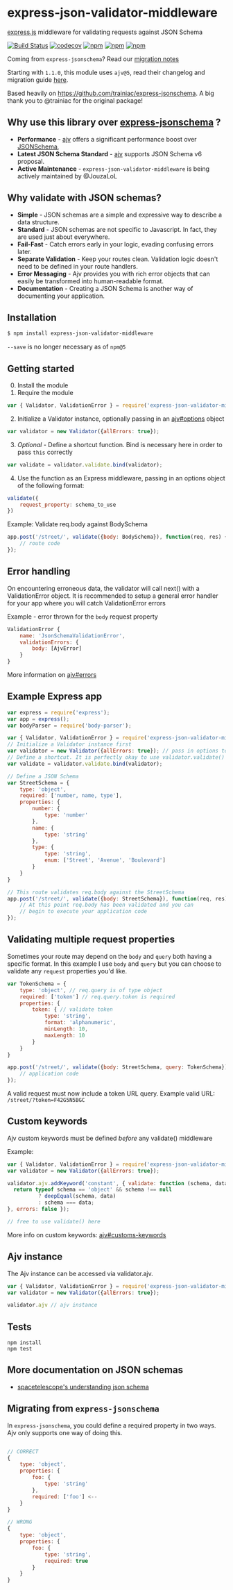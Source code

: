 # express-json-validator-middleware
[express.js](https://github.com/visionmedia/express) middleware for validating requests against JSON Schema

[![Build Status](https://travis-ci.org/JouzaLoL/express-json-validator-middleware.svg?branch=master)](https://travis-ci.org/JouzaLoL/express-json-validator-middleware)
[![codecov](https://codecov.io/gh/JouzaLoL/express-json-validator-middleware/branch/master/graph/badge.svg)](https://codecov.io/gh/JouzaLoL/express-json-validator-middleware)
[![npm](https://img.shields.io/npm/dm/express-json-validator-middleware.svg)](https://www.npmjs.com/package/express-json-validator-middleware)
[![npm](https://img.shields.io/npm/v/express-json-validator-middleware.svg)](https://www.npmjs.com/package/express-json-validator-middleware)
[![npm](https://img.shields.io/npm/l/express-json-validator-middleware.svg)](https://www.npmjs.com/package/express-json-validator-middleware)

Coming from `express-jsonschema`? Read our [migration notes](#migrating)

Starting with `1.1.0`, this module uses `ajv@5`, read their changelog and migration guide [here](https://github.com/epoberezkin/ajv/releases/tag/5.0.0).

Based heavily on https://github.com/trainiac/express-jsonschema. A big thank you to @trainiac for the original package!

## Why use this library over [express-jsonschema](https://github.com/trainiac/express-jsonschema) ?

- **Performance** - [ajv](https://github.com/epoberezkin/ajv) offers a significant performance boost over [JSONSchema](https://github.com/tdegrunt/jsonschema), 
- **Latest JSON Schema Standard** - [ajv](https://github.com/epoberezkin/ajv) supports JSON Schema v6 proposal.
- **Active Maintenance** - `express-json-validator-middleware` is being actively maintained by @JouzaLoL

## Why validate with JSON schemas?

- **Simple** - JSON schemas are a simple and expressive way to describe a data structure.
- **Standard** - JSON schemas are not specific to Javascript. In fact, they are used just about everywhere.
- **Fail-Fast** - Catch errors early in your logic, evading confusing errors later.
- **Separate Validation** - Keep your routes clean. Validation logic doesn't need to be defined in your route handlers.
- **Error Messaging** - Ajv provides you with rich error objects that can easily be transformed into human-readable format.
- **Documentation** - Creating a JSON Schema is another way of documenting your application.

## Installation

```sh
$ npm install express-json-validator-middleware
```

`--save` is no longer necessary as of `npm@5`

## Getting started

0. Install the module
1. Require the module
```js
var { Validator, ValidationError } = require('express-json-validator-middleware');
```

2. Initialize a Validator instance, optionally passing in an [ajv#options](https://github.com/epoberezkin/ajv#options) object

```js
var validator = new Validator({allErrors: true});
```

3. *Optional* - Define a shortcut function. Bind is necessary here in order to pass `this` correctly
```js
var validate = validator.validate.bind(validator);
```

4. Use the function as an Express middleware, passing in an options object of the following format:
```js
validate({
    request_property: schema_to_use
})
```

Example: Validate req.body against BodySchema

```js
app.post('/street/', validate({body: BodySchema}), function(req, res) {
    // route code
});
```

## Error handling

On encountering erroneous data, the validator will call next() with a ValidationError object.
It is recommended to setup a general error handler for your app where you will catch ValidationError errors

Example - error thrown for the `body` request property

```js
ValidationError {
    name: 'JsonSchemaValidationError',
    validationErrors: {
        body: [AjvError]
    }
}
```

More information on [ajv#errors](https://github.com/epoberezkin/ajv#validation-errors)

## Example Express app

```js
var express = require('express');
var app = express();
var bodyParser = require('body-parser');

var { Validator, ValidationError } = require('express-json-validator-middleware');
// Initialize a Validator instance first
var validator = new Validator({allErrors: true}); // pass in options to the Ajv instance
// Define a shortcut. It is perfectly okay to use validator.validate() as middleware, this just makes it easier
var validate = validator.validate.bind(validator);

// Define a JSON Schema
var StreetSchema = {
    type: 'object',
    required: ['number, name, type'],
    properties: {
        number: {
            type: 'number'
        },
        name: {
            type: 'string'
        },
        type: {
            type: 'string',
            enum: ['Street', 'Avenue', 'Boulevard']
        }
    }
}

// This route validates req.body against the StreetSchema
app.post('/street/', validate({body: StreetSchema}), function(req, res) {
    // At this point req.body has been validated and you can
    // begin to execute your application code
});
```

## Validating multiple request properties

Sometimes your route may depend on the `body` and `query` both having a specific format.  In this example I use `body` and `query` but you can choose to validate any `request` properties you'd like. 

```js
var TokenSchema = {
    type: 'object', // req.query is of type object
    required: ['token'] // req.query.token is required
    properties: {
        token: { // validate token
            type: 'string',
            format: 'alphanumeric',
            minLength: 10,
            maxLength: 10
        }
    }
}

app.post('/street/', validate({body: StreetSchema, query: TokenSchema}), function(req, res) {
    // application code
});
```

A valid request must now include a token URL query. Example valid URL: `/street/?token=F42G5N5BGC`

## Custom keywords

Ajv custom keywords must be defined *before* any validate() middleware

Example:

```js
var { Validator, ValidationError } = require('express-json-validator-middleware');
var validator = new Validator({allErrors: true});

validator.ajv.addKeyword('constant', { validate: function (schema, data) {
  return typeof schema == 'object' && schema !== null
          ? deepEqual(schema, data)
          : schema === data;
}, errors: false });

// free to use validate() here
```

More info on custom keywords: [ajv#customs-keywords](https://github.com/epoberezkin/ajv/blob/master/CUSTOM.md#defining-custom-keywords)

## Ajv instance
The Ajv instance can be accessed via validator.ajv.

```js
var { Validator, ValidationError } = require('express-json-validator-middleware');
var validator = new Validator({allErrors: true});

validator.ajv // ajv instance
```

## Tests

```
npm install
npm test
```


## More documentation on JSON schemas

- [spacetelescope's understanding json schema](http://spacetelescope.github.io/understanding-json-schema/)

## <a name="migrating"></a> Migrating from `express-jsonschema`

In `express-jsonschema`, you could define a required property in two ways. Ajv only supports one way of doing this.

```js

// CORRECT
{
    type: 'object',
    properties: {
        foo: {
            type: 'string'
        },
        required: ['foo'] <--
    }
}

// WRONG
{
    type: 'object',
    properties: {
        foo: {
            type: 'string',
            required: true 
        }
    }
}
```